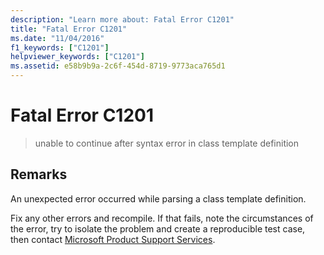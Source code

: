 ```yaml
---
description: "Learn more about: Fatal Error C1201"
title: "Fatal Error C1201"
ms.date: "11/04/2016"
f1_keywords: ["C1201"]
helpviewer_keywords: ["C1201"]
ms.assetid: e58b9b9a-2c6f-454d-8719-9773aca765d1
---
```

# Fatal Error C1201

> unable to continue after syntax error in class template definition

## Remarks

An unexpected error occurred while parsing a class template definition.

Fix any other errors and recompile. If that fails, note the circumstances of the error, try to isolate the problem and create a reproducible test case, then contact [Microsoft Product Support Services](/visualstudio/ide/talk-to-us).
